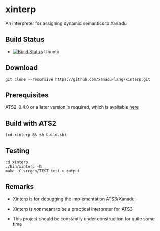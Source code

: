 # xinterp

An interpreter for assigning dynamic semantics to Xanadu

## Build Status

* [![Build Status](https://travis-ci.org/xanadu-lang/xinterp.svg?branch=master)](https://travis-ci.org/xanadu-lang/xinterp) Ubuntu

## Download

```
git clone --recursive https://github.com/xanadu-lang/xinterp.git
```

## Prerequisites

ATS2-0.4.0 or a later version is required,
which is available [here](http://www.ats-lang.org/Downloads.html)

## Build with ATS2

```
(cd xinterp && sh build.sh)
```

## Testing

```
cd xinterp
./bin/xinterp -h
make -C srcgen/TEST test > output
```

## Remarks

- Xinterp is for debugging the implementation ATS3/Xanadu

- Xinterp is *not* meant to be a practical interpreter for ATS3

- This project should be constantly under construction for quite some time
